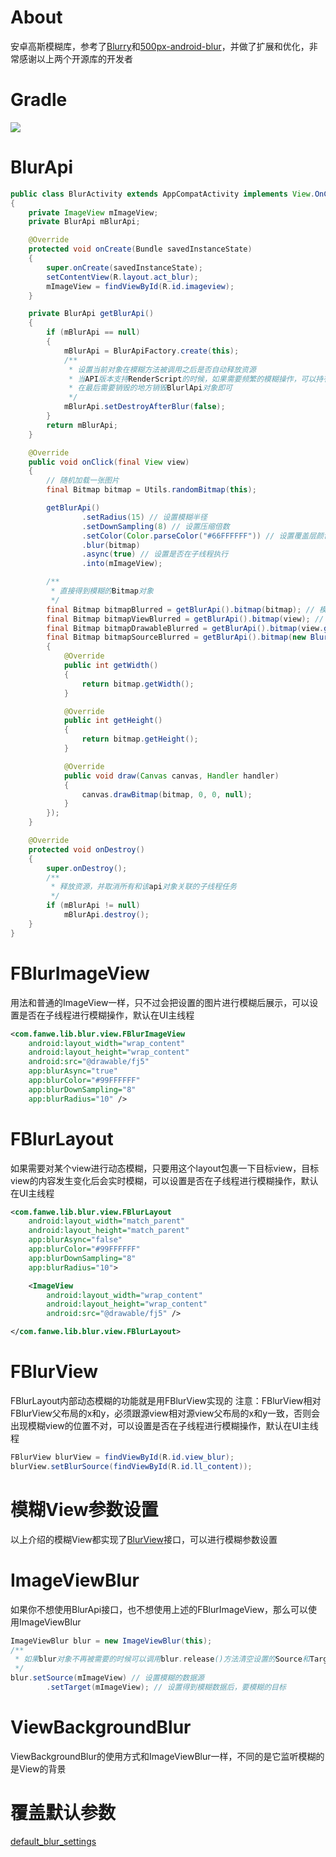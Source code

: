 # About
安卓高斯模糊库，参考了[Blurry](https://github.com/wasabeef/Blurry)和[500px-android-blur](https://github.com/500px/500px-android-blur)，并做了扩展和优化，非常感谢以上两个开源库的开发者

# Gradle
[![](https://jitpack.io/v/zj565061763/blur.svg)](https://jitpack.io/#zj565061763/blur)

# BlurApi
```java
public class BlurActivity extends AppCompatActivity implements View.OnClickListener
{
    private ImageView mImageView;
    private BlurApi mBlurApi;

    @Override
    protected void onCreate(Bundle savedInstanceState)
    {
        super.onCreate(savedInstanceState);
        setContentView(R.layout.act_blur);
        mImageView = findViewById(R.id.imageview);
    }

    private BlurApi getBlurApi()
    {
        if (mBlurApi == null)
        {
            mBlurApi = BlurApiFactory.create(this);
            /**
             * 设置当前对象在模糊方法被调用之后是否自动释放资源
             * 当API版本支持RenderScript的时候，如果需要频繁的模糊操作，可以持有BlurApi对象，并设置为false，避免一直创建对象，效率会高很多
             * 在最后需要销毁的地方销毁BlurlApi对象即可
             */
            mBlurApi.setDestroyAfterBlur(false);
        }
        return mBlurApi;
    }

    @Override
    public void onClick(final View view)
    {
        // 随机加载一张图片
        final Bitmap bitmap = Utils.randomBitmap(this);

        getBlurApi()
                .setRadius(15) // 设置模糊半径
                .setDownSampling(8) // 设置压缩倍数
                .setColor(Color.parseColor("#66FFFFFF")) // 设置覆盖层颜色
                .blur(bitmap)
                .async(true) // 设置是否在子线程执行
                .into(mImageView);

        /**
         * 直接得到模糊的Bitmap对象
         */
        final Bitmap bitmapBlurred = getBlurApi().bitmap(bitmap); // 模糊Bitmap
        final Bitmap bitmapViewBlurred = getBlurApi().bitmap(view); // 模糊View
        final Bitmap bitmapDrawableBlurred = getBlurApi().bitmap(view.getBackground()); // 模糊Drawable
        final Bitmap bitmapSourceBlurred = getBlurApi().bitmap(new BlurSource() // 扩展要模糊的Source
        {
            @Override
            public int getWidth()
            {
                return bitmap.getWidth();
            }

            @Override
            public int getHeight()
            {
                return bitmap.getHeight();
            }

            @Override
            public void draw(Canvas canvas, Handler handler)
            {
                canvas.drawBitmap(bitmap, 0, 0, null);
            }
        });
    }

    @Override
    protected void onDestroy()
    {
        super.onDestroy();
        /**
         * 释放资源，并取消所有和该api对象关联的子线程任务
         */
        if (mBlurApi != null)
            mBlurApi.destroy();
    }
}
```

# FBlurImageView
用法和普通的ImageView一样，只不过会把设置的图片进行模糊后展示，可以设置是否在子线程进行模糊操作，默认在UI主线程
```xml
<com.fanwe.lib.blur.view.FBlurImageView
    android:layout_width="wrap_content"
    android:layout_height="wrap_content"
    android:src="@drawable/fj5"
    app:blurAsync="true"
    app:blurColor="#99FFFFFF"
    app:blurDownSampling="8"
    app:blurRadius="10" />
```

# FBlurLayout
如果需要对某个view进行动态模糊，只要用这个layout包裹一下目标view，目标view的内容发生变化后会实时模糊，可以设置是否在子线程进行模糊操作，默认在UI主线程
```xml
<com.fanwe.lib.blur.view.FBlurLayout
    android:layout_width="match_parent"
    android:layout_height="match_parent"
    app:blurAsync="false"
    app:blurColor="#99FFFFFF"
    app:blurDownSampling="8"
    app:blurRadius="10">

    <ImageView
        android:layout_width="wrap_content"
        android:layout_height="wrap_content"
        android:src="@drawable/fj5" />

</com.fanwe.lib.blur.view.FBlurLayout>
```

# FBlurView
FBlurLayout内部动态模糊的功能就是用FBlurView实现的
注意：FBlurView相对FBlurView父布局的x和y，必须跟源view相对源view父布局的x和y一致，否则会出现模糊view的位置不对，可以设置是否在子线程进行模糊操作，默认在UI主线程
```java
FBlurView blurView = findViewById(R.id.view_blur);
blurView.setBlurSource(findViewById(R.id.ll_content));
```

# 模糊View参数设置
以上介绍的模糊View都实现了[BlurView](https://github.com/zj565061763/blur/blob/master/lib/src/main/java/com/fanwe/lib/blur/view/BlurView.java)接口，可以进行模糊参数设置

# ImageViewBlur
如果你不想使用BlurApi接口，也不想使用上述的FBlurImageView，那么可以使用ImageViewBlur
```java
ImageViewBlur blur = new ImageViewBlur(this);
/**
 * 如果blur对象不再被需要的时候可以调用blur.release()方法清空设置的Source和Target并释放指向blur对象的引用
 */
blur.setSource(mImageView) // 设置模糊的数据源
        .setTarget(mImageView); // 设置得到模糊数据后，要模糊的目标
```

# ViewBackgroundBlur
ViewBackgroundBlur的使用方式和ImageViewBlur一样，不同的是它监听模糊的是View的背景

# 覆盖默认参数
[default_blur_settings](https://github.com/zj565061763/blur/blob/master/lib/src/main/res/values/default_blur_settings.xml)